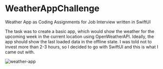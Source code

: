 # WeatherAppChallenge
Weather App as Coding Assignments for Job Interview written in SwiftUI

The task was to create a basic app, which would show the weather for the upcoming week in the current location using OpenWeatherAPI. Ideally, the app should show the last loaded data in the offline state. 
I was told not to invest more than 2-3 hours, so I decided to go with SwiftUI and this is what I came out with. 



![weather-app](https://user-images.githubusercontent.com/32448186/146985798-b85c8030-d26a-46e5-a52c-796c8357e0bd.gif)
